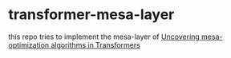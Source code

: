 # transformer-mesa-layer
this repo tries to implement the mesa-layer of [Uncovering mesa-optimization algorithms in Transformers](https://arxiv.org/abs/2309.05858)

